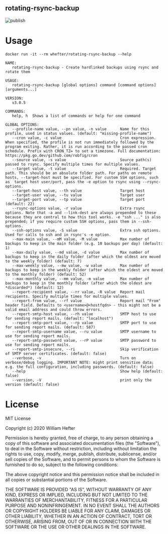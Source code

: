 rotating-rsync-backup
---
![publish](https://github.com/whefter/rotating-rsync-backup/workflows/publish/badge.svg)

# Usage

```shell
docker run -it --rm whefter/rotating-rsync-backup --help
```

```shell
NAME:
   rotating-rsync-backup - Create hardlinked backups using rsync and rotate them

USAGE:
   rotating-rsync-backup [global options] command [command options] [arguments...]

VERSION:
   v3.0.5

COMMANDS:
   help, h  Shows a list of commands or help for one command

GLOBAL OPTIONS:
   --profile-name value, --pn value, -n value      Name for this profile, used in status values. (default: "missing-profile-name")
   --cron value, -c value                          Cron expression. When specified, the profile is not run immediately followed by the program exiting. Rather, it is run according to the passed cron schedule. Prefix with CRON_TZ= to set a timezone. Full documentation: https://pkg.go.dev/github.com/robfig/cron
   --source value, -s value                        Source path(s) passed to rsync. Specify multiple times for multiple values.
   --target value, -t value                        Required. Target path. This should be an absolute folder path. For paths on remote hosts, --target-host must be specified. For custom SSH options, such as  target host user/port, pass the -e option to rsync using --rsync-options.
   --target-host value, --th value                 Target host
   --target-user value, --tu value                 Target user
   --target-port value, --tp value                 Target port (default: 22)
   --rsync-options value, -r value                 Extra rsync options. Note that -a and --link-dest are always prepended to these because they are central to how this tool works. -e "ssh ..." is also prepended; if you require custom SSH options, pass them in --ssh-options.
   --ssh-options value, -S value                   Extra ssh options. Used for calls to ssh and in rsync's -e option.
   --max-main value, --mM value, -M value          Max number of backups to keep in the main folder (e.g. 10 backups per day) (default: 1)
   --max-daily value, --md value, -d value         Max number of backups to keep in the daily folder (after which the oldest are moved to the weekly folder) (default: 7)
   --max-weekly value, --mw value, -w value        Max number of backups to keep in the weekly folder (after which the oldest are moved to the monthly folder) (default: 52)
   --max-monthly value, --mm value, -m value       Max number of backups to keep in the monthly folder (after which the oldest are *discarded*) (default: 12)
   --report-recipient value, --rr value, -R value  Report mail recipients. Specify multiple times for multiple values.
   --report-from value, --rf value                 Report mail "From" header field. Defaults to <username>@<hostfqdn> - this might not be a valid email address and could throw errors.
   --report-smtp-host value, --rh value            SMTP host to use for sending report mails. (default: "localhost")
   --report-smtp-port value, --rp value            SMTP port to use for sending report mails. (default: 587)
   --report-smtp-username value, --ru value        SMTP username to use for sending report mails.
   --report-smtp-password value, --rP value        SMTP password to use for sending report mails.
   --report-smtp-insecure, --ri                    Skip verification of SMTP server certificates. (default: false)
   --verbose, -v                                   Turn on verbose/debug logging. IMPORTANT NOTE: might print sensitive data; e.g. the full configuration, including passwords. (default: false)
   --help                                          Show help (default: false)
   --version, -V                                   print only the version (default: false)
```

# License

MIT License

Copyright (c) 2020 William Hefter

Permission is hereby granted, free of charge, to any person obtaining a copy
of this software and associated documentation files (the "Software"), to deal
in the Software without restriction, including without limitation the rights
to use, copy, modify, merge, publish, distribute, sublicense, and/or sell
copies of the Software, and to permit persons to whom the Software is
furnished to do so, subject to the following conditions:

The above copyright notice and this permission notice shall be included in all
copies or substantial portions of the Software.

THE SOFTWARE IS PROVIDED "AS IS", WITHOUT WARRANTY OF ANY KIND, EXPRESS OR
IMPLIED, INCLUDING BUT NOT LIMITED TO THE WARRANTIES OF MERCHANTABILITY,
FITNESS FOR A PARTICULAR PURPOSE AND NONINFRINGEMENT. IN NO EVENT SHALL THE
AUTHORS OR COPYRIGHT HOLDERS BE LIABLE FOR ANY CLAIM, DAMAGES OR OTHER
LIABILITY, WHETHER IN AN ACTION OF CONTRACT, TORT OR OTHERWISE, ARISING FROM,
OUT OF OR IN CONNECTION WITH THE SOFTWARE OR THE USE OR OTHER DEALINGS IN THE
SOFTWARE.
